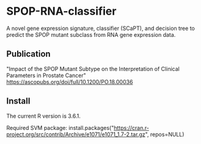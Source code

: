 # SPOP-RNA-classifier
A novel gene expression signature, classifier (SCaPT), and decision tree to predict the SPOP mutant subclass from RNA gene expression data.

## Publication
"Impact of the SPOP Mutant Subtype on the Interpretation of Clinical Parameters in Prostate Cancer"
https://ascopubs.org/doi/full/10.1200/PO.18.00036

## Install
The current R version is 3.6.1. 

Required SVM package:
install.packages("https://cran.r-project.org/src/contrib/Archive/e1071/e1071_1.7-2.tar.gz", repos=NULL)







